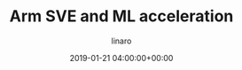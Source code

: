 ---
author: linaro
categories:
- events
- workshop
- arm-hpc-asia-2019
comments: false
event: arm-hpc-asia-2019
date: '2019-01-21 04:00:00+00:00'
slot: 10:05	- 10:30
image:
  featured: true
  path: /assets/images/content/arm-sve-and-ml-acceleration.jpg
layout: resource-post
title: 'Arm SVE and ML acceleration'
tag: resource
speakers:
- biography: '""'
  company: Arm
  job-title: 
  name: Francesco Petrogalli
youtube_video_url: https://www.youtube.com/watch?v=wUEjOJ7951U&list=PLKZSArYQptsPLGSEUycUowh9oy8WF_epV&index=11&t=0s
amazon_s3_presentation_url: https://static.linaro.org/event-resources/arm-hpc-asia-2019/slides/ArmSVEandMLacceleration4.pdf
---